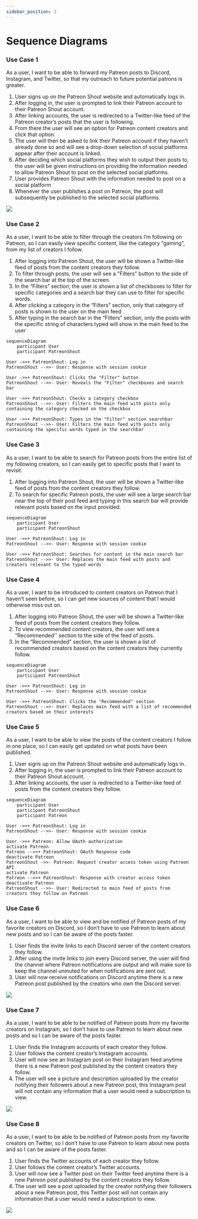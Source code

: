 ```yaml
---
sidebar_position: 2
---
```


# Sequence Diagrams

### Use Case 1
As a user, I want to be able to forward my Patreon posts to Discord, Instagram, and Twitter, so that my outreach to future potential patrons is greater.
1. User signs up on the Patreon Shout website and automatically logs in.
2. After logging in, the user is prompted to link their Patreon account to their Patreon Shout account.
3. After linking accounts, the user is redirected to a Twitter-like feed of the Patreon creator’s posts that the user is following.
4. From there the user will see an option for Patreon content creators and click that option.
5. The user will then be asked to link their Patreon account if they haven’t already done so and will see a drop-down selection of social platforms appear after their account is linked.
6. After deciding which social platforms they wish to output their posts to, the user will be given instructions on providing the information needed to allow Patreon Shout to post on the selected social platforms.
7. User provides Patreon Shout with the information needed to post on a social platform
8. Whenever the user publishes a post on Patreon, the post will subsequently be published to the selected social platforms.

[![](https://mermaid.ink/img/pako:eNqtWG1P40YQ_itTS6cWAackkIP4w0kooN61V0AYVLXKl409cVZxdtPdNYEi_ntn_Zb4lYSST453duaZl2d21i-OLwN0XEfjPzEKHy85CxVbTgTQb8WU4T5fMWHgQaOqv71lRqEU3lzGpr76J04vfF_G9OiheuQ-1mXu0Ef-iKpdwkM_Vtw8w1iKGQ_rApfMsCnT2AovXfj0qbwWMTOTilydCFq6w5Brk_tovYXjr18PSx66hRRIUVqBNU41NxkE5hv-yAxuBa0kTIqPG4Jj1QdcoW8gtvaVzYk2E1HR2hbWa0mLiodzA3LWqP9C63iJYOYkl3iimOHkSmYJfCkM40LDI4t4AFzYACUiqYW6zjRIlRS5MJ6jv9DAZxRyrddSBbBENHrz15okX5co6G2qvaIFjlvjdK9i7EaU14QL36-9q7t7il4qFSB5GOk9I2bzIRg9cA1CGmCRQhY8Z1FEhUGqMDfbgf1aAiollYb1HAXgE3ltuAgzoKmeADuz3eV7pWK_3d_fgmeYiTUMej24-b1WT3USl6vVKrWV7MIl16uIPcPE-UvGqojpnGmYIjnjU1QMBj9NnJobdSNbiylPEh7-kCEX3SQkESpNIzsYWKXbYTfdImt0w7fdCuvXq01VrbmZQ0h9TGS63ldmlpglLG8ycoeCs2H8WW8t7cllzygqz1_GsVJEVjDc0kDAHzyKiA2HiX7LjYN9WZwpTjIORi5QHOxJ6miz9WP514Qg0ViuxN-8m-t2N2osOs5oVNQd1fCSsgsztA0kqf9sE9xcxGbezYNxxP0FcdFDYx3QOeveYm8hX9LeopyyKDKo-Wnq7Nk_tpCXfW_wNX-1QU2pWLEQIUjR20ytUC251kQCXTZF9ZgRh8Sa3dt4dhFFcl2JWXo0V2cSt1iOUy7FgpOVFDfYCQqYCMpQaqVZhKt54qm-rYTtoWqxArsF93aB5rLUs1DrFNpRoUHhTKGelwr4DUx3WY-qBMdnyxXjIfVAIuNuMPP1hq3NGHbswu2doY6hpU2-ZT_rRAXytzp03fBODWnHVLAoKqBoICR0pPCCJPV5FLqDUahKN0VSrhITCk2sBAbpnFqR2hPuSmqTQvWzEybXt1G3H9pU5WZ3HXab5HsSblWUNXxMxu0PRTZXJg97FWSF7bY_lSj-UcW5V3kKXMM4D9wtBc7SbS7lIsl_U4PaqVq3u1w2gtpx0Co-aEdYP_MqjTLiYkHDLJmP0MYoj1_T2HnQffT-f81b03LzAdI6azfNoCmqh_SWmdhGnUyf6_S0zYaRiyCwU4NvL2xZprpHEo9asD8v9tAZf3PddgEuDyUVM_Bw9wMMPhmYyqekejV7RJjGxkjRObjcMp3emnI1Ow5RpL55gNqen9g0QvCqSHa7bdw-3IMnfc6i78JgqHa4V5ePuerR9PGzf62L5FnJ2GQT-g4UHzlyfzNmVb3PduRsPGcizLNFg1Nkj0QJoUIUe2zkdA-z-3z7XYNmdrXoruorUa0U58hZ0tjKeOC4zovdPXGIcEsqOpceA6uSyu-V5FhspPcsfMc1KsYjJ17ROJR_mXPcGYs0vV0x8beUy1yI_jrui_PkuP2z_ufhaHh2Njrtn49OhydHzrPjHp_2e59HveH5YHA2PBn1vgyGr0fOv4kGkj856X056Q_7w_NRvz8YvP4HEUDOmQ?type=png)](https://mermaid-js.github.io/mermaid-live-editor/edit#pako:eNqtWG1P40YQ_itTS6cWAackkIP4w0kooN61V0AYVLXKl409cVZxdtPdNYEi_ntn_Zb4lYSST453duaZl2d21i-OLwN0XEfjPzEKHy85CxVbTgTQb8WU4T5fMWHgQaOqv71lRqEU3lzGpr76J04vfF_G9OiheuQ-1mXu0Ef-iKpdwkM_Vtw8w1iKGQ_rApfMsCnT2AovXfj0qbwWMTOTilydCFq6w5Brk_tovYXjr18PSx66hRRIUVqBNU41NxkE5hv-yAxuBa0kTIqPG4Jj1QdcoW8gtvaVzYk2E1HR2hbWa0mLiodzA3LWqP9C63iJYOYkl3iimOHkSmYJfCkM40LDI4t4AFzYACUiqYW6zjRIlRS5MJ6jv9DAZxRyrddSBbBENHrz15okX5co6G2qvaIFjlvjdK9i7EaU14QL36-9q7t7il4qFSB5GOk9I2bzIRg9cA1CGmCRQhY8Z1FEhUGqMDfbgf1aAiollYb1HAXgE3ltuAgzoKmeADuz3eV7pWK_3d_fgmeYiTUMej24-b1WT3USl6vVKrWV7MIl16uIPcPE-UvGqojpnGmYIjnjU1QMBj9NnJobdSNbiylPEh7-kCEX3SQkESpNIzsYWKXbYTfdImt0w7fdCuvXq01VrbmZQ0h9TGS63ldmlpglLG8ycoeCs2H8WW8t7cllzygqz1_GsVJEVjDc0kDAHzyKiA2HiX7LjYN9WZwpTjIORi5QHOxJ6miz9WP514Qg0ViuxN-8m-t2N2osOs5oVNQd1fCSsgsztA0kqf9sE9xcxGbezYNxxP0FcdFDYx3QOeveYm8hX9LeopyyKDKo-Wnq7Nk_tpCXfW_wNX-1QU2pWLEQIUjR20ytUC251kQCXTZF9ZgRh8Sa3dt4dhFFcl2JWXo0V2cSt1iOUy7FgpOVFDfYCQqYCMpQaqVZhKt54qm-rYTtoWqxArsF93aB5rLUs1DrFNpRoUHhTKGelwr4DUx3WY-qBMdnyxXjIfVAIuNuMPP1hq3NGHbswu2doY6hpU2-ZT_rRAXytzp03fBODWnHVLAoKqBoICR0pPCCJPV5FLqDUahKN0VSrhITCk2sBAbpnFqR2hPuSmqTQvWzEybXt1G3H9pU5WZ3HXab5HsSblWUNXxMxu0PRTZXJg97FWSF7bY_lSj-UcW5V3kKXMM4D9wtBc7SbS7lIsl_U4PaqVq3u1w2gtpx0Co-aEdYP_MqjTLiYkHDLJmP0MYoj1_T2HnQffT-f81b03LzAdI6azfNoCmqh_SWmdhGnUyf6_S0zYaRiyCwU4NvL2xZprpHEo9asD8v9tAZf3PddgEuDyUVM_Bw9wMMPhmYyqekejV7RJjGxkjRObjcMp3emnI1Ow5RpL55gNqen9g0QvCqSHa7bdw-3IMnfc6i78JgqHa4V5ePuerR9PGzf62L5FnJ2GQT-g4UHzlyfzNmVb3PduRsPGcizLNFg1Nkj0QJoUIUe2zkdA-z-3z7XYNmdrXoruorUa0U58hZ0tjKeOC4zovdPXGIcEsqOpceA6uSyu-V5FhspPcsfMc1KsYjJ17ROJR_mXPcGYs0vV0x8beUy1yI_jrui_PkuP2z_ufhaHh2Njrtn49OhydHzrPjHp_2e59HveH5YHA2PBn1vgyGr0fOv4kGkj856X056Q_7w_NRvz8YvP4HEUDOmQ)

### Use Case 2
As a user, I want to be able to filter through the creators I’m following on Patreon, so I can easily view specific content, like the category “gaming”, from my list of creators I follow.
1. After logging into Patreon Shout, the user will be shown a Twitter-like feed of posts from the content creators they follow.
2. To filter through posts, the user will see a "Filters" button to the side of the search bar at the top of the screen.
3. In the “Filters” section, the user is shown a list of checkboxes to filter for specific categories and a search bar they can use to filter for specific words.
4. After clicking a category in the “Filters” section, only that category of posts is shown to the user on the main feed
5. After typing in the search bar in the “Filters” section, only the posts with the specific string of characters typed will show in the main feed to the user


```mermaid
sequenceDiagram
    participant User
    participant PatreonShout

User ->>+ PatreonShout: Log in
PatreonShout -->>- User: Response with session cookie

User ->>+ PatreonShout: Clicks the "Filter" button
PatreonShout -->>- User: Reveals the "Filter" checkboxes and search bar

User ->>+ PatreonShout: Checks a category checkbox
PatreonShout -->>- User: Filters the main feed with posts only containing the category checked on the checkbox

User ->>+ PatreonShout: Types in the "Filter" section searchbar
PatreonShout -->>- User: Filters the main feed with posts only containing the specific words typed in the searchbar
```


### Use Case 3
As a user, I want to be able to search for Patreon posts from the entire list of my following creators, so I can easily get to specific posts that I want to revisit.
1. After logging into Patreon Shout, the user will be shown a Twitter-like feed of posts from the content creators they follow.
2. To search for specific Patreon posts, the user will see a large search bar near the top of their post feed and typing in this search bar will provide relevant posts based on the input provided.

```mermaid
sequenceDiagram
    participant User
    participant PatreonShout

User ->>+ PatreonShout: Log in
PatreonShout -->>- User: Response with session cookie

User ->>+ PatreonShout: Searches for content in the main search bar
PatreonShout -->>- User: Replaces the main feed with posts and creators relevant to the typed words
```


### Use Case 4
As a user, I want to be introduced to content creators on Patreon that I haven’t seen before, so I can get new sources of content that I would otherwise miss out on.
1. After logging into Patreon Shout, the user will be shown a Twitter-like feed of posts from the content creators they follow.
2. To view recommended content creators, the user will see a “Recommended'' section to the side of the feed of posts.
3. In the “Recommended” section, the user is shown a list of recommended creators based on the content creators they currently follow.

```mermaid
sequenceDiagram
    participant User
    participant PatreonShout

User ->>+ PatreonShout: Log in
PatreonShout -->>- User: Response with session cookie

User ->>+ PatreonShout: Clicks the "Recommended" section
PatreonShout -->>- User: Replaces main feed with a list of recommended creators based on their interests
```


### Use Case 5
As a user, I want to be able to view the posts of the content creators I follow in one place, so I can easily get updated on what posts have been published.
1. User signs up on the Patreon Shout website and automatically logs in.
2. After logging in, the user is prompted to link their Patreon account to their Patreon Shout account.
3. After linking accounts, the user is redirected to a Twitter-like feed of posts from the content creators they follow.

```mermaid
sequenceDiagram
    participant User
    participant PatreonShout
    participant Patreon

User ->>+ PatreonShout: Log in
PatreonShout -->>- User: Response with session cookie

User ->>+ Patreon: Allow OAuth authorization
activate Patreon
Patreon -->>+ PatreonShout: OAuth Response code
deactivate Patreon
PatreonShout ->>- Patreon: Request creator access token using Patreon API
activate Patreon
Patreon -->>+ PatreonShout: Response with creator access token
deactivate Patreon
PatreonShout -->>- User: Redirected to main feed of posts from creators they follow on Patreon
```


### Use Case 6
As a user, I want to be able to view and be notified of Patreon posts of my favorite creators on Discord, so I don’t have to use Patreon to learn about new posts and so I can be aware of the posts faster.
1. User finds the invite links to each Discord server of the content creators they follow.
2. After using the invite links to join every Discord server, the user will find the channel where Patreon notifications are output and will make sure to keep the channel unmuted for when notifications are sent out.
3. User will now receive notifications on Discord anytime there is a new Patreon post published by the creators who own the Discord server.

[![](https://mermaid.ink/img/pako:eNqdVd9v2jAQ_ldOflmiAaWBZUkmVVrXPSBNbVXaVZryYpwDrIKd2Q60Q_zvc4jTUhI6rcmLcz--u_vufNkQJjMkCdH4u0DB8ILTmaLLVIB9cqoMZzynwsA1NUqKpvyCayZV1lR8U0iNVO1I2AblFOO5LExTe4MM-QoVjFGtOMOmxT1OvjImC3s8anMt9RvaC2rohGqrKd-qZOienX2sy0ysr8g0UJjKxUKuQZW8WUgjrYwCk8KgBWJ18c4Puhal60hMwKaJudFg5ngAVMZ1zFWBHSkJXBeTBddz1JDLKuAzke4AzzFqFq3X1fgWTvJKdrLGyVzKh5ONPdCKqlG2TQVlhq-owYMWPCPvvqt8DtuQWEnGFTJbzi7YTV1ISe6hdYXRbFQCMzRO5u0n53-pgMqn6eZ647qWwJSL7PzpxW6UeR4Xxgf-Cqh2cF1pS-dOo_qg91SVd1sKO4wmLS0Ib3GyP5gJaLpCr-zzOVLhv2S-b3VY_DGfg2pfB7qUgEpJpWE9RwH4iKwwXMxgdDn-fnNbobyOeqTefyK9YyLGknG6GNk7ZZeS4VKUs-EMe1b_Q864uJUPKDzf_59BacX23zMhFQzs4ej3jkorVJOvllvutsx9db3vDF94fk_bTeWVY390l13lKHT9CVPErHnnrceLw9txMjy6R9rX4E-Oaw1CGj7lbFcw0EkZVeC6hthtu1SQDlmiWlKe2Z_VpmQ4JXZ7LjEliT1mVD2kJBVba0cLI8dPgpHEqAI7pMgzm5L7sdVCu-5_Sbn_SZINeSRJN4jiXjAYxGEQD6N-P_rcIU8kCePesB8G_cEgiqM4HATbDvmzAzjtBWEQng7j8NNwEEXDINr-BQ2-ftE?type=png)](https://mermaid-js.github.io/mermaid-live-editor/edit#pako:eNqdVd9v2jAQ_ldOflmiAaWBZUkmVVrXPSBNbVXaVZryYpwDrIKd2Q60Q_zvc4jTUhI6rcmLcz--u_vufNkQJjMkCdH4u0DB8ILTmaLLVIB9cqoMZzynwsA1NUqKpvyCayZV1lR8U0iNVO1I2AblFOO5LExTe4MM-QoVjFGtOMOmxT1OvjImC3s8anMt9RvaC2rohGqrKd-qZOienX2sy0ysr8g0UJjKxUKuQZW8WUgjrYwCk8KgBWJ18c4Puhal60hMwKaJudFg5ngAVMZ1zFWBHSkJXBeTBddz1JDLKuAzke4AzzFqFq3X1fgWTvJKdrLGyVzKh5ONPdCKqlG2TQVlhq-owYMWPCPvvqt8DtuQWEnGFTJbzi7YTV1ISe6hdYXRbFQCMzRO5u0n53-pgMqn6eZ647qWwJSL7PzpxW6UeR4Xxgf-Cqh2cF1pS-dOo_qg91SVd1sKO4wmLS0Ib3GyP5gJaLpCr-zzOVLhv2S-b3VY_DGfg2pfB7qUgEpJpWE9RwH4iKwwXMxgdDn-fnNbobyOeqTefyK9YyLGknG6GNk7ZZeS4VKUs-EMe1b_Q864uJUPKDzf_59BacX23zMhFQzs4ej3jkorVJOvllvutsx9db3vDF94fk_bTeWVY390l13lKHT9CVPErHnnrceLw9txMjy6R9rX4E-Oaw1CGj7lbFcw0EkZVeC6hthtu1SQDlmiWlKe2Z_VpmQ4JXZ7LjEliT1mVD2kJBVba0cLI8dPgpHEqAI7pMgzm5L7sdVCu-5_Sbn_SZINeSRJN4jiXjAYxGEQD6N-P_rcIU8kCePesB8G_cEgiqM4HATbDvmzAzjtBWEQng7j8NNwEEXDINr-BQ2-ftE)


### Use Case 7
As a user, I want to be able to be notified of Patreon posts from my favorite creators on Instagram, so I don’t have to use Patreon to learn about new posts and so I can be aware of the posts faster.
1. User finds the Instagram accounts of each creator they follow.
2. User follows the content creator’s Instagram accounts.
3. User will now see an Instagram post on their Instagram feed anytime there is a new Patreon post published by the content creators they follow.
4. The user will see a picture and description uploaded by the creator notifying their followers about a new Patreon post, this Instagram post will not contain any information that a user would need a subscription to view.

[![](https://mermaid.ink/img/pako:eNqdVd9v2jAQ_ldOflmiAaWho4knVWrXPSBNbVXaTZryYpwDrIKd2Q60Q_zvc0gClIRWa_Li3I_v7r47X1aEqwQJJQb_ZCg5Xgs20WweS3BPyrQVXKRMWrhjVitZlw-ksUdcvmlkVulmLGwCKxXDqcpsXXuPHMUCNQxRLwTHusUvHF1yrjJ3PGpzp8wb2mtm2YgZp8nfomhoX1x83hVKnbdMDDAYq9lMLUHn3DlQq5yMAVfSooPiVflbT2g7pHZJJQWXKqbWgJ3iAVQeu2SvCF4SQ-EuG82EmaKBVBUht2SWB9jGqJh0XrfDBzhJC9nJEkdTpZ5OVu7ACroGyTqWjFuxYBYP2rBF3nwX-Ry2gjpJIjRyV84m2H1VSE7woXWBUW8WhQnaUubtJ-d_LYDyp-5WwFWdozAWMrl62dkNEs8T0vogXgFVDmVXmtJ5NKg_mT1V4d2UwgajTksDwluc7A8nBcMW6OV9vkIm_V3m-1aHxR_zOaj2daAbBai10gaWU5SAz8gzK-QEBjfD7_cPBcrrqEfqfRfpAxMxVFyw2cDdKneJrFAyn43SsOP0P9REyAf1hNLz_f8ZlEZs_yMTUsDAHo756Kg0QtX5arjl2z1zmYpHK2ae3zFuU-V98_LBf2Oj3aYozU4AY8SkfvOd177Te_ESPLpRjq3EnwKXBqSyYiz4pnhgozy2xGUFstl8sSQtMkc9ZyJxv69VznZM3CadY0yoOyZMP8UklmtnxzKrhi-SE2p1hi2SpYlLqvzVETpmM-Okbv__VmpeGblPQlfkmdB2EEadoNeL-kF0Fna74XmLvBDajzpn3X7Q7fXCKIz6vWDdIn83AKedoB_0T8-isBudB9GXbrj-B_N2hsw?type=png)](https://mermaid-js.github.io/mermaid-live-editor/edit#pako:eNqdVd9v2jAQ_ldOflmiAaWho4knVWrXPSBNbVXaTZryYpwDrIKd2Q60Q_zvc0gClIRWa_Li3I_v7r47X1aEqwQJJQb_ZCg5Xgs20WweS3BPyrQVXKRMWrhjVitZlw-ksUdcvmlkVulmLGwCKxXDqcpsXXuPHMUCNQxRLwTHusUvHF1yrjJ3PGpzp8wb2mtm2YgZp8nfomhoX1x83hVKnbdMDDAYq9lMLUHn3DlQq5yMAVfSooPiVflbT2g7pHZJJQWXKqbWgJ3iAVQeu2SvCF4SQ-EuG82EmaKBVBUht2SWB9jGqJh0XrfDBzhJC9nJEkdTpZ5OVu7ACroGyTqWjFuxYBYP2rBF3nwX-Ry2gjpJIjRyV84m2H1VSE7woXWBUW8WhQnaUubtJ-d_LYDyp-5WwFWdozAWMrl62dkNEs8T0vogXgFVDmVXmtJ5NKg_mT1V4d2UwgajTksDwluc7A8nBcMW6OV9vkIm_V3m-1aHxR_zOaj2daAbBai10gaWU5SAz8gzK-QEBjfD7_cPBcrrqEfqfRfpAxMxVFyw2cDdKneJrFAyn43SsOP0P9REyAf1hNLz_f8ZlEZs_yMTUsDAHo756Kg0QtX5arjl2z1zmYpHK2ae3zFuU-V98_LBf2Oj3aYozU4AY8SkfvOd177Te_ESPLpRjq3EnwKXBqSyYiz4pnhgozy2xGUFstl8sSQtMkc9ZyJxv69VznZM3CadY0yoOyZMP8UklmtnxzKrhi-SE2p1hi2SpYlLqvzVETpmM-Okbv__VmpeGblPQlfkmdB2EEadoNeL-kF0Fna74XmLvBDajzpn3X7Q7fXCKIz6vWDdIn83AKedoB_0T8-isBudB9GXbrj-B_N2hsw)


### Use Case 8
As a user, I want to be able to be notified of Patreon posts from my favorite creators on Twitter, so I don’t have to use Patreon to learn about new posts and so I can be aware of the posts faster.
1. User finds the Twitter accounts of each creator they follow.
2. User follows the content creator’s Twitter accounts.
3. User will now see a Twitter post on their Twitter feed anytime there is a new Patreon post published by the content creators they follow.
4. The user will see a post uploaded by the creator notifying their followers about a new Patreon post, this Twitter post will not contain any information that a user would need a subscription to view.

[![](https://mermaid.ink/img/pako:eNqdVd9v2jAQ_ldOflmiASVAA_WkSu26B6SprQrdpIkX4xxgFezMdkhbxP8-hyQtJaHVmrw49-O7u-_Olw3hKkJCicG_CUqOV4LNNVtNJLgnZtoKLmImLdwyq5WsysepsBZ1VfFdI7NK1yNhHVShGC1UYqvaO-Qo1qhhhHotOFYtfuP0gnOVuONRm1tl3tFeMcumzDhN9uYlQ_P8_GtZJnW-MjLAYKaWS5WCznhzkFY5GQOupEUHxMviCz9oOpRmQSIFlybG1oBd4AFQFrdgLg9ckELhNpkuhVmggVjlAV-ILA7wEqNk0XndjMZwEueykxSnC6UeTjbuwHKqhtF2Ihm3Ys0sHrTgBXn3nedz2AbqJJHQyF05u2B3ZSEZuYfWOUa1URTmaAuZt5-c_y0Hyp6qWw5Xdo3CTMjo8unVbhh5npDWB_EGqHQoulKXzr1B_cXsqXLvuhR2GFVaahDe42R_MCkYtkYv6_MlMum_Zr5vdVj8MZ-Dat8GulaAWittIF2gBHxEnlgh5zC8Hv24G-cob6MeqfdDpE9MxEhxwZZDd6fcUrJCyWw2CsOW0_9UcyHH6gGl5_v_Myi12P5nJiSHgT0c89lRqYWq8lVzy4stcxGLeyuWnt8ybkuNU0TrZXN_dJndxChN-QkzxKh66Z3Hq8MHgSI8uknqF-EvgakBqayYCb4rGdg0CysxLSF2-24iSYOsUK-YiNzvapNxPCFuf65wQqg7Rkw_TMhEbp0dS6waPUlOqNUJNkgSRy6l4tdG6IwtjZO6jf9HqVVp5D4J3ZBHQpvBWdgKer1-NxwEnaAd9roN8kRoL2y5YxB2Bt32oN0-7Wwb5HmHELQ6vdOzbq8b9oP-2aDfDrf_AIMigVg?type=png)](https://mermaid-js.github.io/mermaid-live-editor/edit#pako:eNqdVd9v2jAQ_ldOflmiASVAA_WkSu26B6SprQrdpIkX4xxgFezMdkhbxP8-hyQtJaHVmrw49-O7u-_Olw3hKkJCicG_CUqOV4LNNVtNJLgnZtoKLmImLdwyq5WsysepsBZ1VfFdI7NK1yNhHVShGC1UYqvaO-Qo1qhhhHotOFYtfuP0gnOVuONRm1tl3tFeMcumzDhN9uYlQ_P8_GtZJnW-MjLAYKaWS5WCznhzkFY5GQOupEUHxMviCz9oOpRmQSIFlybG1oBd4AFQFrdgLg9ckELhNpkuhVmggVjlAV-ILA7wEqNk0XndjMZwEueykxSnC6UeTjbuwHKqhtF2Ihm3Ys0sHrTgBXn3nedz2AbqJJHQyF05u2B3ZSEZuYfWOUa1URTmaAuZt5-c_y0Hyp6qWw5Xdo3CTMjo8unVbhh5npDWB_EGqHQoulKXzr1B_cXsqXLvuhR2GFVaahDe42R_MCkYtkYv6_MlMum_Zr5vdVj8MZ-Dat8GulaAWittIF2gBHxEnlgh5zC8Hv24G-cob6MeqfdDpE9MxEhxwZZDd6fcUrJCyWw2CsOW0_9UcyHH6gGl5_v_Myi12P5nJiSHgT0c89lRqYWq8lVzy4stcxGLeyuWnt8ybkuNU0TrZXN_dJndxChN-QkzxKh66Z3Hq8MHgSI8uknqF-EvgakBqayYCb4rGdg0CysxLSF2-24iSYOsUK-YiNzvapNxPCFuf65wQqg7Rkw_TMhEbp0dS6waPUlOqNUJNkgSRy6l4tdG6IwtjZO6jf9HqVVp5D4J3ZBHQpvBWdgKer1-NxwEnaAd9roN8kRoL2y5YxB2Bt32oN0-7Wwb5HmHELQ6vdOzbq8b9oP-2aDfDrf_AIMigVg)